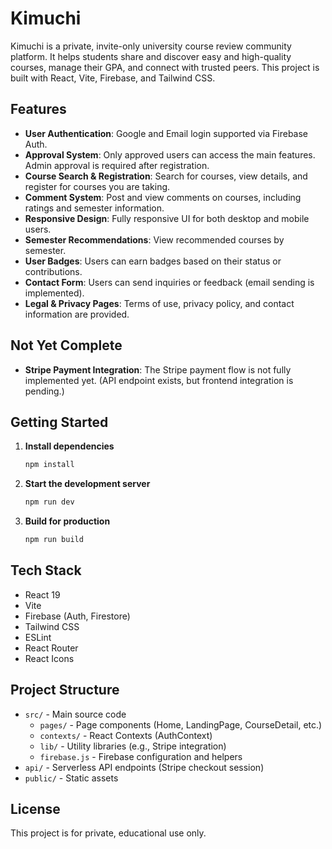 # Kimuchi

Kimuchi is a private, invite-only university course review community platform. It helps students share and discover easy and high-quality courses, manage their GPA, and connect with trusted peers. This project is built with React, Vite, Firebase, and Tailwind CSS.

## Features

- **User Authentication**: Google and Email login supported via Firebase Auth.
- **Approval System**: Only approved users can access the main features. Admin approval is required after registration.
- **Course Search & Registration**: Search for courses, view details, and register for courses you are taking.
- **Comment System**: Post and view comments on courses, including ratings and semester information.
- **Responsive Design**: Fully responsive UI for both desktop and mobile users.
- **Semester Recommendations**: View recommended courses by semester.
- **User Badges**: Users can earn badges based on their status or contributions.
- **Contact Form**: Users can send inquiries or feedback (email sending is implemented).
- **Legal & Privacy Pages**: Terms of use, privacy policy, and contact information are provided.

## Not Yet Complete

- **Stripe Payment Integration**: The Stripe payment flow is not fully implemented yet. (API endpoint exists, but frontend integration is pending.)

## Getting Started

1. **Install dependencies**
   ```bash
   npm install
   ```
2. **Start the development server**
   ```bash
   npm run dev
   ```
3. **Build for production**
   ```bash
   npm run build
   ```

## Tech Stack
- React 19
- Vite
- Firebase (Auth, Firestore)
- Tailwind CSS
- ESLint
- React Router
- React Icons

## Project Structure
- `src/` - Main source code
  - `pages/` - Page components (Home, LandingPage, CourseDetail, etc.)
  - `contexts/` - React Contexts (AuthContext)
  - `lib/` - Utility libraries (e.g., Stripe integration)
  - `firebase.js` - Firebase configuration and helpers
- `api/` - Serverless API endpoints (Stripe checkout session)
- `public/` - Static assets

## License
This project is for private, educational use only.
